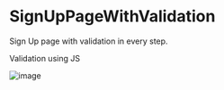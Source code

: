 # SignUpPageWithValidation

Sign Up page with validation in every step. 

Validation using JS

![image](https://user-images.githubusercontent.com/31543087/226181577-836b9865-8522-47a5-bdeb-2b0385d73f3a.png)

